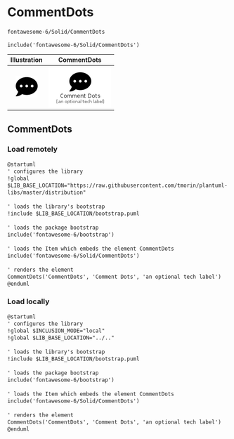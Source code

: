 # CommentDots


```text
fontawesome-6/Solid/CommentDots
```

```text
include('fontawesome-6/Solid/CommentDots')
```



| Illustration | CommentDots |
| :---: | :---: |
| ![illustration for Illustration](../../fontawesome-6/Solid/CommentDots.png) | ![illustration for CommentDots](../../fontawesome-6/Solid/CommentDots.Local.png) |




## CommentDots

### Load remotely
```plantuml
@startuml
' configures the library
!global $LIB_BASE_LOCATION="https://raw.githubusercontent.com/tmorin/plantuml-libs/master/distribution"

' loads the library's bootstrap
!include $LIB_BASE_LOCATION/bootstrap.puml

' loads the package bootstrap
include('fontawesome-6/bootstrap')

' loads the Item which embeds the element CommentDots
include('fontawesome-6/Solid/CommentDots')

' renders the element
CommentDots('CommentDots', 'Comment Dots', 'an optional tech label')
@enduml
```

### Load locally
```plantuml
@startuml
' configures the library
!global $INCLUSION_MODE="local"
!global $LIB_BASE_LOCATION="../.."

' loads the library's bootstrap
!include $LIB_BASE_LOCATION/bootstrap.puml

' loads the package bootstrap
include('fontawesome-6/bootstrap')

' loads the Item which embeds the element CommentDots
include('fontawesome-6/Solid/CommentDots')

' renders the element
CommentDots('CommentDots', 'Comment Dots', 'an optional tech label')
@enduml
```

